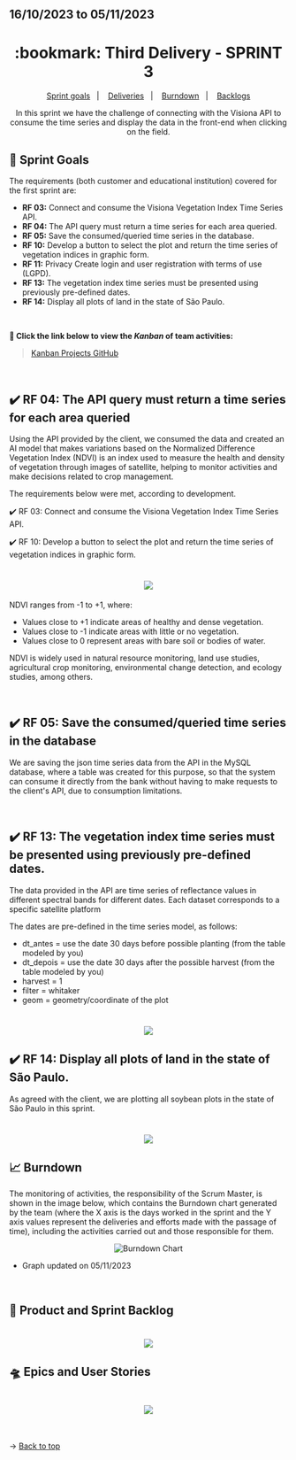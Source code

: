 ## 16/10/2023 to 05/11/2023

<span id="top">

<h1 align="center">:bookmark: Third Delivery - SPRINT 3</h1>

<p align="center">
     <a href="#goals">Sprint goals</a> &nbsp |&nbsp &nbsp
     <a href="#deliveries">Deliveries</a> &nbsp |&nbsp &nbsp
     <a href="#burndown">Burndown</a> &nbsp |&nbsp &nbsp
     <a href="#crystal_ball-product-and-sprint-backlog">Backlogs</a>
</p>

<div align="center">
  In this sprint we have the challenge of connecting with the Visiona API to consume the time series and display the data in the front-end when clicking on the field.
</div>

<span id="goals">
    
## :dart: Sprint Goals
The requirements (both customer and educational institution) covered for the first sprint are:
- **RF 03:** Connect and consume the Visiona Vegetation Index Time Series API.
- **RF 04:** The API query must return a time series for each area queried.
- **RF 05:** Save the consumed/queried time series in the database.
- **RF 10:** Develop a button to select the plot and return the time series of vegetation indices in graphic form.
- **RF 11:** Privacy Create login and user registration with terms of use (LGPD).
- **RF 13:** The vegetation index time series must be presented using previously pre-defined dates.
- **RF 14:** Display all plots of land in the state of São Paulo.
    
<br>
 
**:link: Click the link below to view the *Kanban* of team activities:**
> [Kanban Projects GitHub](https://github.com/orgs/TechVisionn/projects/1)
  
<br>
    
<span id="deliveries">

## :heavy_check_mark: RF 04: The API query must return a time series for each area queried

Using the API provided by the client, we consumed the data and created an AI model that makes variations based on the Normalized Difference Vegetation Index (NDVI) is an index used to measure the health and density of vegetation through images of satellite, helping to monitor activities and make decisions related to crop management.

The requirements below were met, according to development.

:heavy_check_mark: RF 03: Connect and consume the Visiona Vegetation Index Time Series API.

:heavy_check_mark: RF 10: Develop a button to select the plot and return the time series of vegetation indices in graphic form.
 
<h1 align="center"> <img src="https://github.com/TechVisionn/tech-parent/blob/main/docs/Images/s%C3%A9rietemporalprint.jpg" /></h1> 

NDVI ranges from -1 to +1, where:
- Values close to +1 indicate areas of healthy and dense vegetation.
- Values close to -1 indicate areas with little or no vegetation.
- Values close to 0 represent areas with bare soil or bodies of water.

NDVI is widely used in natural resource monitoring, land use studies, agricultural crop monitoring, environmental change detection, and ecology studies, among others.

<br>

## :heavy_check_mark: RF 05: Save the consumed/queried time series in the database

We are saving the json time series data from the API in the MySQL database, where a table was created for this purpose, so that the system can consume it directly from the bank without having to make requests to the client's API, due to consumption limitations.

<br>

## :heavy_check_mark: RF 13: The vegetation index time series must be presented using previously pre-defined dates.

The data provided in the API are time series of reflectance values in different spectral bands for different dates. Each dataset corresponds to a specific satellite platform

The dates are pre-defined in the time series model, as follows:

- dt_antes = use the date 30 days before possible planting (from the table modeled by you)
- dt_depois = use the date 30 days after the possible harvest (from the table modeled by you)
- harvest = 1
- filter = whitaker
- geom = geometry/coordinate of the plot

<h1 align="center"> <img src="https://github.com/TechVisionn/tech-parent/blob/main/docs/Images/s%C3%A9rietemporalmodel.jpg" /></h1> 

## :heavy_check_mark: RF 14: Display all plots of land in the state of São Paulo.

As agreed with the client, we are plotting all soybean plots in the state of São Paulo in this sprint.

<h1 align="center"> <img src="https://github.com/TechVisionn/tech-parent/blob/main/docs/Images/glebassp.jpg" /></h1> 
    
<span id="burndown">
    
## :chart_with_upwards_trend: Burndown

The monitoring of activities, the responsibility of the Scrum Master, is shown in the image below, which contains the Burndown chart generated by the team (where the X axis is the days worked in the sprint and the Y axis values represent the deliveries and efforts made with the passage of time), including the activities carried out and those responsible for them.
    
<div align="center">
    
![Burndown Chart](https://github.com/TechVisionn/tech-parent/blob/main/docs/Images/burndown%2005.11.png)
</div>

- Graph updated on 05/11/2023
  
<br>
  
## :crystal_ball: Product and Sprint Backlog

<h1 align="center"> <img src = "https://github.com/TechVisionn/tech-parent/blob/main/docs/Images/English%20Backlog.png" /></h1>

## :flying_saucer: Epics and User Stories

<h1 align="center"> <img src = "https://github.com/TechVisionn/tech-parent/blob/main/docs/Images/English%20Epic%20and%20Historys.png" /></h1>

<br>
  
→ [Back to top](#topo)
